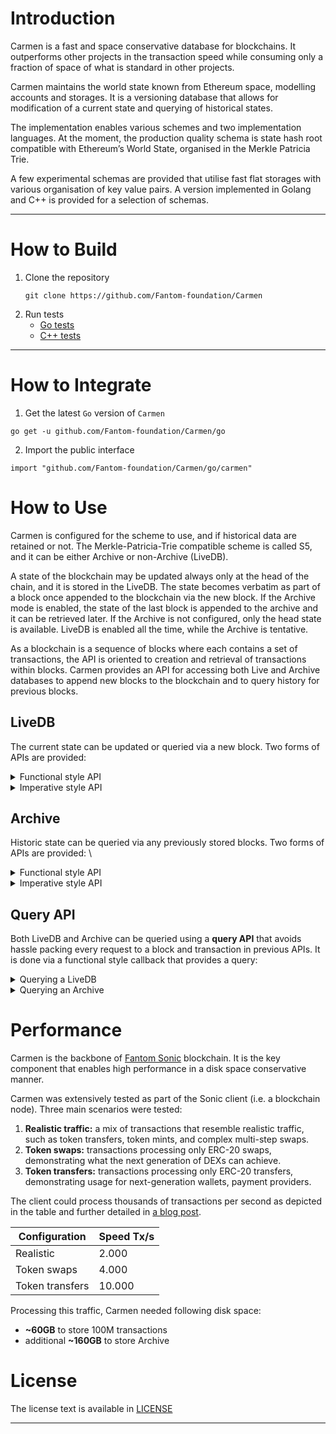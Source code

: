 # Introduction

Carmen is a fast and space conservative database for blockchains. It outperforms other projects in the
transaction speed while consuming only a fraction of space of what is standard in other projects.

Carmen maintains the world state known from Ethereum space, modelling accounts and storages. It is a
versioning database that allows for modification of a current state and querying of historical states.

The implementation enables various schemes and two implementation languages. At the moment, the production
quality schema is state hash root compatible with Ethereum’s World State, organised in the Merkle Patricia Trie.

A few experimental schemas are provided that utilise fast flat storages with various organisation
of key value pairs. A version implemented in Golang and C++ is provided for a selection of schemas.

***

# How to Build
1. Clone the repository
   ```
   git clone https://github.com/Fantom-foundation/Carmen
   ```
2. Run tests
   * [Go tests](https://github.com/Fantom-foundation/Carmen/tree/main/go#development)
   * [C++ tests](https://github.com/Fantom-foundation/Carmen/blob/main/cpp/README.md#build-and-test)
***

# How to Integrate
1. Get the latest `Go` version of `Carmen`
```
go get -u github.com/Fantom-foundation/Carmen/go
```
2. Import the public interface
```
import "github.com/Fantom-foundation/Carmen/go/carmen"
```


# How to Use
Carmen is configured for the scheme to use, and if historical data are retained or not. The Merkle-Patricia-Trie 
compatible scheme is called S5, and it can be either Archive or non-Archive (LiveDB).

A state of the blockchain may be updated always only at the head of the chain, and it is stored in the LiveDB. 
The state becomes verbatim as part of a block once appended to the blockchain via the new block. If the Archive mode 
is enabled, the state of the last block is appended to the archive and it can be retrieved later. If the Archive 
is not configured, only the head state is available. LiveDB is enabled all the time, while the Archive is tentative.

As a blockchain is a sequence of blocks where each contains a set of transactions, the API is oriented 
to creation and retrieval of transactions within blocks. Carmen provides an API for accessing both Live 
and Archive databases to append new blocks to the blockchain and to query history for previous blocks.

## LiveDB

The current state can be updated or queried via a new block. Two forms of APIs are provided:

<details>
    <summary>Functional style API</summary>

```
func ExampleDatabase_AddBlock() {
	dir, err := os.MkdirTemp("", "carmen_db_*")
	if err != nil {
		log.Fatalf("cannot create temporary directory: %v", err)
	}
	db, err := carmen.OpenDatabase(dir, carmen.GetCarmenGoS5WithoutArchiveConfiguration(), nil)
	if err != nil {
		log.Fatal(err)
	}

	// Add a new block
	if err := db.AddBlock(5, func(context carmen.HeadBlockContext) error {
		if err := context.RunTransaction(func(context carmen.TransactionContext) error {
			context.CreateAccount(carmen.Address{1})
			context.AddBalance(carmen.Address{1}, big.NewInt(100))
			fmt.Printf("Transaction executed")
			return nil
		}); err != nil {
			log.Fatalf("cannot create transaction: %v", err)
		}
		return nil
	}); err != nil {
		log.Fatalf("cannot add block: %v", err)
	}

	if err := db.Close(); err != nil {
		log.Fatalf("cannot close db: %v", err)
	}

	// Output: Transaction executed
}
```
</details>

<details>
    <summary>Imperative style API</summary>

```
func ExampleDatabase_BeginBlock() {
	dir, err := os.MkdirTemp("", "carmen_db_*")
	if err != nil {
		log.Fatalf("cannot create temporary directory: %v", err)
	}
	db, err := carmen.OpenDatabase(dir, carmen.GetCarmenGoS5WithoutArchiveConfiguration(), nil)
	if err != nil {
		log.Fatal(err)
	}

	// Begin a new block
	bctx, err := db.BeginBlock(5)
	if err != nil {
		log.Fatalf("cannot begin block: %v", err)
	}

	// Begin a new transaction withing the block
	tctx, err := bctx.BeginTransaction()
	if err != nil {
		log.Fatalf("cannot begin transaction: %v", err)
	}

	tctx.CreateAccount(carmen.Address{1})
	tctx.AddBalance(carmen.Address{1}, big.NewInt(100))

	if err := tctx.Commit(); err != nil {
		log.Fatalf("cannot commit transaction: %v", err)
	}

	if err := bctx.Commit(); err != nil {
		log.Fatalf("cannot commit block: %v", err)
	}

	if err := db.Close(); err != nil {
		log.Fatalf("cannot close db: %v", err)
	}

	if err := os.RemoveAll(dir); err != nil {
		log.Fatalf("cannot remove dir: %v", err)
	}
}
```
</details>


## Archive

Historic state can be queried via any previously stored blocks. Two forms of APIs are provided: \

<details>
    <summary>Functional style API</summary>

```
func ExampleDatabase_QueryBlock() {
	dir, err := os.MkdirTemp("", "carmen_db_*")
	if err != nil {
		log.Fatalf("cannot create temporary directory: %v", err)
	}
	db, err := carmen.OpenDatabase(dir, carmen.GetCarmenGoS5WithArchiveConfiguration(), nil)
	if err != nil {
		log.Fatal(err)
	}

	// Add a new block
	if err := db.AddBlock(5, func(context carmen.HeadBlockContext) error {
		if err := context.RunTransaction(func(context carmen.TransactionContext) error {
			context.CreateAccount(carmen.Address{1})
			context.AddBalance(carmen.Address{1}, big.NewInt(100))
			return nil
		}); err != nil {
			log.Fatalf("cannot create transaction: %v", err)
		}
		return nil
	}); err != nil {
		log.Fatalf("cannot add block: %v", err)
	}

	// block wait until the archive is in sync
	if err := db.Flush(); err != nil {
		log.Fatalf("cannot flush: %v", err)
	}

	// query history block
	if err := db.QueryBlock(5, func(ctxt carmen.HistoricBlockContext) error {
		return ctxt.RunTransaction(func(ctxt carmen.TransactionContext) error {
			balance := ctxt.GetBalance(carmen.Address{1})
			if got, want := balance, big.NewInt(100); got.Cmp(want) != 0 {
				log.Fatalf("balance does not match: %d != %d", got, want)
			}
			fmt.Printf("Balance of %v is %d\n", carmen.Address{1}, balance)
			return nil
		})
	}); err != nil {
		log.Fatalf("cannot query block: %v", err)
	}

	if err := db.Close(); err != nil {
		log.Fatalf("cannot close db: %v", err)
	}

	if err := os.RemoveAll(dir); err != nil {
		log.Fatalf("cannot remove dir: %v", err)
	}

	// Output: Balance of [1 0 0 0 0 0 0 0 0 0 0 0 0 0 0 0 0 0 0 0] is 100
}
```
</details>

<details>
    <summary>Imperative style API</summary>

```
func ExampleDatabase_GetHistoricContext() {
	dir, err := os.MkdirTemp("", "carmen_db_*")
	if err != nil {
		log.Fatalf("cannot create temporary directory: %v", err)
	}
	db, err := carmen.OpenDatabase(dir, carmen.GetCarmenGoS5WithArchiveConfiguration(), nil)
	if err != nil {
		log.Fatal(err)
	}

	// Add a new block
	if err := db.AddBlock(5, func(context carmen.HeadBlockContext) error {
		if err := context.RunTransaction(func(context carmen.TransactionContext) error {
			context.CreateAccount(carmen.Address{1})
			context.AddBalance(carmen.Address{1}, big.NewInt(100))
			return nil
		}); err != nil {
			log.Fatalf("cannot create transaction: %v", err)
		}
		return nil
	}); err != nil {
		log.Fatalf("cannot add block: %v", err)
	}

	// block wait until the archive is in sync
	if err := db.Flush(); err != nil {
		log.Fatalf("cannot flush: %v", err)
	}

	// query history block
	hctx, err := db.GetHistoricContext(5)
	if err != nil {
		log.Fatalf("cannot begin history query: %v", hctx)
	}

	tctx, err := hctx.BeginTransaction()
	if err != nil {
		log.Fatalf("cannot begin transaction: %v", err)
	}

	balance := tctx.GetBalance(carmen.Address{1})
	if got, want := balance, big.NewInt(100); got.Cmp(want) != 0 {
		log.Fatalf("balance does not match: %d != %d", got, want)
	}
	fmt.Printf("Balance of %v is %d\n", carmen.Address{1}, balance)

	if err := tctx.Abort(); err != nil {
		log.Fatalf("cannot abort transaction: %v", err)
	}

	if err := hctx.Close(); err != nil {
		log.Fatalf("cannot close block: %v", err)
	}

	if err := db.Close(); err != nil {
		log.Fatalf("cannot close db: %v", err)
	}

	if err := os.RemoveAll(dir); err != nil {
		log.Fatalf("cannot remove dir: %v", err)
	}

	// Output: Balance of [1 0 0 0 0 0 0 0 0 0 0 0 0 0 0 0 0 0 0 0] is 100
}

```
</details>


## Query API
Both LiveDB and Archive can be queried using a **query API** that avoids hassle packing every request to a block 
and transaction in previous APIs. It is done via a functional style callback that provides a query:

<details>
    <summary>Querying a LiveDB</summary>

```
func ExampleDatabase_QueryHeadState() {
	dir, err := os.MkdirTemp("", "carmen_db_*")
	if err != nil {
		log.Fatalf("cannot create temporary directory: %v", err)
	}
	db, err := carmen.OpenDatabase(dir, carmen.GetCarmenGoS5WithArchiveConfiguration(), nil)
	if err != nil {
		log.Fatal(err)
	}

	// Query state information for the current head block
	if err := db.QueryHeadState(func(context carmen.QueryContext) {
		balance := context.GetBalance(carmen.Address{1, 2, 3})
		fmt.Printf("Account balance: %v", balance)
	}); err != nil {
		log.Fatalf("query operation failed: %v", err)
	}

	if err := db.Close(); err != nil {
		log.Fatalf("cannot close db: %v", err)
	}

	// Output: Account balance: 0
}
```
</details>

<details>
    <summary>Querying an Archive</summary>

```
func ExampleDatabase_QueryHistoricState() {
	dir, err := os.MkdirTemp("", "carmen_db_*")
	if err != nil {
		log.Fatalf("cannot create temporary directory: %v", err)
	}
	db, err := carmen.OpenDatabase(dir, carmen.GetCarmenGoS5WithArchiveConfiguration(), nil)
	if err != nil {
		log.Fatal(err)
	}

	// Add a new block
	if err := db.AddBlock(5, func(context carmen.HeadBlockContext) error {
		if err := context.RunTransaction(func(context carmen.TransactionContext) error {
			context.CreateAccount(carmen.Address{1, 2, 3})
			context.AddBalance(carmen.Address{1, 2, 3}, big.NewInt(100))
			return nil
		}); err != nil {
			log.Fatalf("cannot create transaction: %v", err)
		}
		return nil
	}); err != nil {
		log.Fatalf("cannot add block: %v", err)
	}

	// block wait until the archive is in sync
	if err := db.Flush(); err != nil {
		log.Fatalf("cannot flush: %v", err)
	}

	// Query state information for the current head block
	if err := db.QueryHistoricState(5, func(context carmen.QueryContext) {
		balance := context.GetBalance(carmen.Address{1, 2, 3})
		if got, want := balance, big.NewInt(100); got.Cmp(want) != 0 {
			log.Fatalf("balance does not match: %d != %d", got, want)
		}
		fmt.Printf("Balance of %v is %d\n", carmen.Address{1, 2, 3}, balance)
	}); err != nil {
		log.Fatalf("query operation failed: %v", err)
	}

	if err := db.Close(); err != nil {
		log.Fatalf("cannot close db: %v", err)
	}

	// Output: Balance of [1 2 3 0 0 0 0 0 0 0 0 0 0 0 0 0 0 0 0 0] is 100
}
```
</details>

# Performance 

Carmen is the backbone of [Fantom Sonic](https://fantom.foundation/sonicPage) blockchain. 
It is the key component that enables high performance in a disk space conservative manner. 

Carmen was extensively tested as part of the Sonic client (i.e. a blockchain node). 
Three main scenarios were tested:
1. **Realistic traffic:** a mix of transactions that resemble realistic traffic, such as token transfers, token mints, and complex multi-step swaps.
2. **Token swaps:** transactions processing only ERC-20 swaps, demonstrating what the next generation of DEXs can achieve.
3. **Token transfers:** transactions processing only ERC-20 transfers, demonstrating usage for next-generation wallets, payment providers.

The client could process thousands of transactions per second as depicted in the table 
and further detailed in [a blog post](https://blog.fantom.foundation/3-incredible-performances-from-fantom-sonic-closed-testnet/).

| Configuration | Speed Tx/s |
| ------------- | ---------- |
| Realistic       | 2.000 |
| Token swaps     | 4.000 |
| Token transfers | 10.000 |

Processing this traffic, Carmen needed following disk space: 
* **~60GB** to store 100M transactions 
* additional **~160GB** to store Archive 
  

# License 

The license text is available in [LICENSE](LICENSE)

***
